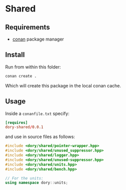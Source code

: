 # Shared

## Requirements

- [conan](https://conan.io/) package manager

## Install

Run from within this folder:

```sh
conan create .
```

Which will create this package in the local conan cache.

## Usage

Inside a `conanfile.txt` specify:

```toml
[requires]
dory-shared/0.0.1
```

and use in source files as follows:

```cpp
#include <dory/shared/pointer-wrapper.hpp>
#include <dory/shared/unused_suppressor.hpp>
#include <dory/shared/logger.hpp>
#include <dory/shared/unused-suppressor.hpp>
#include <dory/shared/units.hpp>
#include <dory/shared/bench.hpp>

// For the units:
using namespace dory::units;
```
